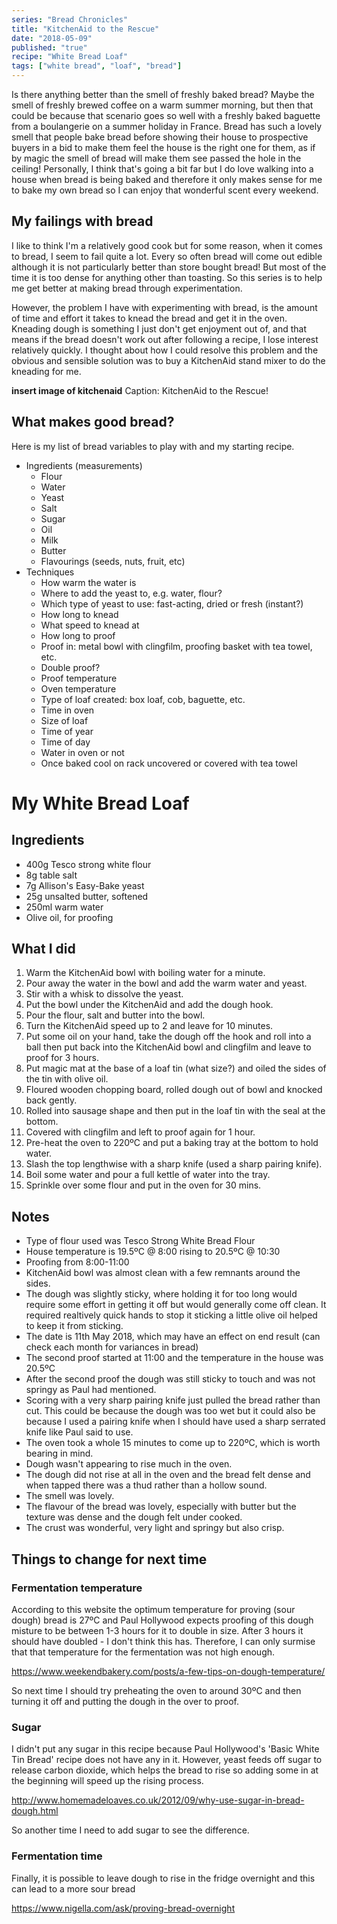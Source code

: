 ```yaml
---
series: "Bread Chronicles"
title: "KitchenAid to the Rescue"
date: "2018-05-09"
published: "true"
recipe: "White Bread Loaf"
tags: ["white bread", "loaf", "bread"]
---
```


Is there anything better than the smell of freshly baked bread? Maybe the smell of freshly brewed coffee on a warm summer morning, but then that could be because that scenario goes so well with a freshly baked baguette from a boulangerie on a summer holiday in France. Bread has such a lovely smell that people bake bread before showing their house to prospective buyers in a bid to make them feel the house is the right one for them, as if by magic the smell of bread will make them see passed the hole in the ceiling! Personally, I think that's going a bit far but I do love walking into a house when bread is being baked and therefore it only makes sense for me to bake my own bread so I can enjoy that wonderful scent every weekend. 

## My failings with bread

I like to think I'm a relatively good cook but for some reason, when it comes to bread, I seem to fail quite a lot. Every so often bread will come out edible although it is not particularly better than store bought bread! But most of the time it is too dense for anything other than toasting. So this series is to help me get better at making bread through experimentation.

However, the problem I have with experimenting with bread, is the amount of time and effort it takes to knead the bread and get it in the oven. Kneading dough is something I just don't get enjoyment out of, and that means if the bread doesn't work out after following a recipe, I lose interest relatively quickly. I thought about how I could resolve this problem and the obvious and sensible solution was to buy a KitchenAid stand mixer to do the kneading for me.

__insert image of kitchenaid__
Caption: KitchenAid to the Rescue!

## What makes good bread?



Here is my list of bread variables to play with and my starting recipe. 

- Ingredients (measurements)
    - Flour
    - Water
    - Yeast
    - Salt
    - Sugar
    - Oil
    - Milk
    - Butter
    - Flavourings (seeds, nuts, fruit, etc)
- Techniques
    - How warm the water is
    - Where to add the yeast to, e.g. water, flour?
    - Which type of yeast to use: fast-acting, dried or fresh (instant?)
    - How long to knead
    - What speed to knead at
    - How long to proof
    - Proof in: metal bowl with clingfilm, proofing basket with tea towel, etc. 
    - Double proof?
    - Proof temperature
    - Oven temperature
    - Type of loaf created: box loaf, cob, baguette, etc.
    - Time in oven
    - Size of loaf
    - Time of year
    - Time of day
    - Water in oven or not
    - Once baked cool on rack uncovered or covered with tea towel   
    
# My White Bread Loaf

## Ingredients

- 400g Tesco strong white flour
- 8g table salt
- 7g Allison's Easy-Bake yeast
- 25g unsalted butter, softened
- 250ml warm water
- Olive oil, for proofing

## What I did

1. Warm the KitchenAid bowl with boiling water for a minute.
2. Pour away the water in the bowl and add the warm water and yeast. 
3. Stir with a whisk to dissolve the yeast. 
4. Put the bowl under the KitchenAid and add the dough hook. 
5. Pour the flour, salt and butter into the bowl. 
6. Turn the KitchenAid speed up to 2 and leave for 10 minutes.
7. Put some oil on your hand, take the dough off the hook and roll into a ball then put back into the KitchenAid bowl and clingfilm and leave to proof for 3 hours.
8. Put magic mat at the base of a loaf tin (what size?) and oiled the sides of the tin with olive oil.
9. Floured wooden chopping board, rolled dough out of bowl and knocked back gently.
10. Rolled into sausage shape and then put in the loaf tin with the seal at the bottom. 
11. Covered with clingfilm and left to proof again for 1 hour.
12. Pre-heat the oven to 220ºC and put a baking tray at the bottom to hold water. 
13. Slash the top lengthwise with a sharp knife (used a sharp pairing knife).
14. Boil some water and pour a full kettle of water into the tray.
15. Sprinkle over some flour and put in the oven for 30 mins.

## Notes

- Type of flour used was Tesco Strong White Bread Flour
- House temperature is 19.5ºC @ 8:00 rising to 20.5ºC @ 10:30
- Proofing from 8:00-11:00
- KitchenAid bowl was almost clean with a few remnants around the sides. 
- The dough was slightly sticky, where holding it for too long would require some effort in getting it off but would generally come off clean. It required realtively quick hands to stop it sticking a little olive oil helped to keep it from sticking. 
- The date is 11th May 2018, which may have an effect on end result (can check each month for variances in bread)
- The second proof started at 11:00 and the temperature in the house was 20.5ºC
- After the second proof the dough was still sticky to touch and was not springy as Paul had mentioned. 
- Scoring with a very sharp pairing knife just pulled the bread rather than cut. This could be because the dough was too wet but it could also be because I used a pairing knife when I should have used a sharp serrated knife like Paul said to use. 
- The oven took a whole 15 minutes to come up to 220ºC, which is worth bearing in mind.
- Dough wasn't appearing to rise much in the oven.
- The dough did not rise at all in the oven and the bread felt dense and when tapped there was a thud rather than a hollow sound. 
- The smell was lovely.
- The flavour of the bread was lovely, especially with butter but the texture was dense and the dough felt under cooked. 
- The crust was wonderful, very light and springy but also crisp. 

## Things to change for next time

### Fermentation temperature

According to this website the optimum temperature for proving (sour dough) bread is 27ºC and Paul Hollywood expects proofing of this dough misture to be between 1-3 hours for it to double in size. After 3 hours it should have doubled - I don't think this has. Therefore, I can only surmise that that temperature for the fermentation was not high enough.

https://www.weekendbakery.com/posts/a-few-tips-on-dough-temperature/

So next time I should try preheating the oven to around 30ºC and then turning it off and putting the dough in the over to proof.

### Sugar

I didn't put any sugar in this recipe because Paul Hollywood's 'Basic White Tin Bread' recipe does not have any in it. However, yeast feeds off sugar to release carbon dioxide, which helps the bread to rise so adding some in at the beginning will speed up the rising process. 

http://www.homemadeloaves.co.uk/2012/09/why-use-sugar-in-bread-dough.html

So another time I need to add sugar to see the difference. 

### Fermentation time

Finally, it is possible to leave dough to rise in the fridge overnight and this can lead to a more sour bread

https://www.nigella.com/ask/proving-bread-overnight
